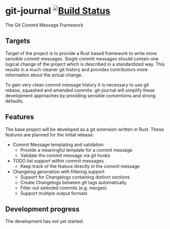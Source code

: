 # git-journal [![Build Status](https://travis-ci.org/saschagrunert/git-journal.svg?branch=master)](https://travis-ci.org/saschagrunert/git-journal)
The Git Commit Message Framework

## Targets
Target of the project is to provide a Rust based framework to write more sensible commit messages. Single commit
messages should contain one logical change of the project which is described in a standardized way. This results in a
much cleaner git history and provides contributors more information about the actual change.

To gain very clean commit message history it is necessary to use git rebase, squashed and amended commits. git-journal
will simplify these development approaches by providing sensible conventions and strong defaults.

## Features
The base project will be developed as a git extension written in Rust. These features are planned for the initial
release:

* Commit Message templating and validation
    * Provide a meaningful template for a commit message
    * Validate the commit message via git hooks
* TODO list support within commit messages
    * Keep track of the feature directly in the commit message
* Changelog generation with filtering support
    * Support for Changelogs containing distinct sections
    * Create Changelogs between git tags automatically
    * Filter out selected commits (e.g. merges)
    * Support multiple output formats

## Development progress
The development has not yet started.
